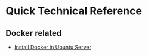 # Quick Technical Reference
## Docker related
- [Install Docker in Ubuntu Server](./INSTALL-DOCKER-IN-UBUNTU.md)
